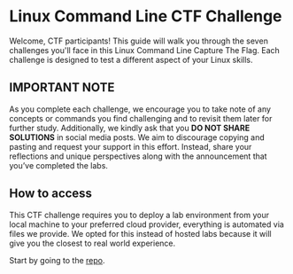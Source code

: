 # Linux Command Line CTF Challenge

Welcome, CTF participants! This guide will walk you through the seven challenges you'll face in this Linux Command Line Capture The Flag. Each challenge is designed to test a different aspect of your Linux skills.

## IMPORTANT NOTE

As you complete each challenge, we encourage you to take note of any concepts or commands you find challenging and to revisit them later for further study. Additionally, we kindly ask that you **DO NOT SHARE SOLUTIONS** in social media posts. We aim to discourage copying and pasting and request your support in this effort. Instead, share your reflections and unique perspectives along with the announcement that you’ve completed the labs.

## How to access

This CTF challenge requires you to deploy a lab environment from your local machine to your preferred cloud provider, everything is automated via files we provide. We opted for this instead of hosted labs because it will give you the closest to real world experience.

Start by going to the [repo](https://github.com/learntocloud/ltc-linux-challenge).
